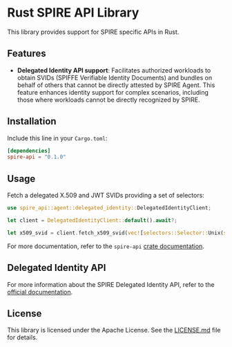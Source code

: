 # Rust SPIRE API Library

This library provides support for SPIRE specific APIs in Rust.

## Features

- **Delegated Identity API support**: Facilitates authorized workloads to obtain SVIDs (SPIFFE Verifiable Identity
  Documents) and bundles on behalf of others that cannot be directly attested by SPIRE Agent. This feature enhances
  identity support for complex scenarios, including those where workloads cannot be directly recognized by SPIRE.

## Installation

Include this line in your `Cargo.toml`:

```toml
[dependencies]
spire-api = "0.1.0"
```

## Usage

Fetch a delegated X.509 and JWT SVIDs providing a set of selectors:

```rust
use spire_api::agent::delegated_identity::DelegatedIdentityClient;

let client = DelegatedIdentityClient::default().await?;

let x509_svid = client.fetch_x509_svid(vec![selectors::Selector::Unix(selectors::Unix::Uid(1000))]).await?;
```

For more documentation, refer to the `spire-api` [crate documentation](https://docs.rs/spire-api/).

## Delegated Identity API

For more information about the SPIRE Delegated Identity API, refer to
the [official documentation](https://spiffe.io/docs/latest/spire/using/getting-started/).

## License

This library is licensed under the Apache License. See the [LICENSE.md](../LICENSE) file for details.

